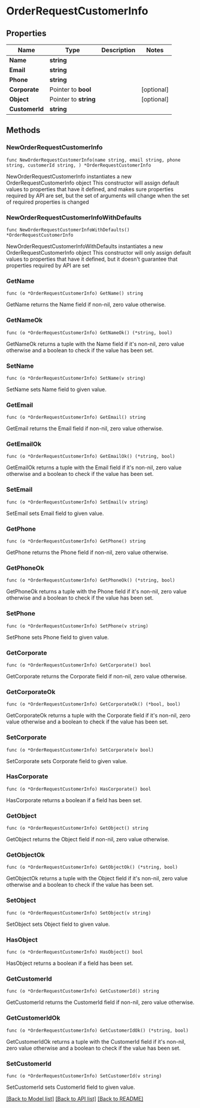 # OrderRequestCustomerInfo

## Properties

Name | Type | Description | Notes
------------ | ------------- | ------------- | -------------
**Name** | **string** |  | 
**Email** | **string** |  | 
**Phone** | **string** |  | 
**Corporate** | Pointer to **bool** |  | [optional] 
**Object** | Pointer to **string** |  | [optional] 
**CustomerId** | **string** |  | 

## Methods

### NewOrderRequestCustomerInfo

`func NewOrderRequestCustomerInfo(name string, email string, phone string, customerId string, ) *OrderRequestCustomerInfo`

NewOrderRequestCustomerInfo instantiates a new OrderRequestCustomerInfo object
This constructor will assign default values to properties that have it defined,
and makes sure properties required by API are set, but the set of arguments
will change when the set of required properties is changed

### NewOrderRequestCustomerInfoWithDefaults

`func NewOrderRequestCustomerInfoWithDefaults() *OrderRequestCustomerInfo`

NewOrderRequestCustomerInfoWithDefaults instantiates a new OrderRequestCustomerInfo object
This constructor will only assign default values to properties that have it defined,
but it doesn't guarantee that properties required by API are set

### GetName

`func (o *OrderRequestCustomerInfo) GetName() string`

GetName returns the Name field if non-nil, zero value otherwise.

### GetNameOk

`func (o *OrderRequestCustomerInfo) GetNameOk() (*string, bool)`

GetNameOk returns a tuple with the Name field if it's non-nil, zero value otherwise
and a boolean to check if the value has been set.

### SetName

`func (o *OrderRequestCustomerInfo) SetName(v string)`

SetName sets Name field to given value.


### GetEmail

`func (o *OrderRequestCustomerInfo) GetEmail() string`

GetEmail returns the Email field if non-nil, zero value otherwise.

### GetEmailOk

`func (o *OrderRequestCustomerInfo) GetEmailOk() (*string, bool)`

GetEmailOk returns a tuple with the Email field if it's non-nil, zero value otherwise
and a boolean to check if the value has been set.

### SetEmail

`func (o *OrderRequestCustomerInfo) SetEmail(v string)`

SetEmail sets Email field to given value.


### GetPhone

`func (o *OrderRequestCustomerInfo) GetPhone() string`

GetPhone returns the Phone field if non-nil, zero value otherwise.

### GetPhoneOk

`func (o *OrderRequestCustomerInfo) GetPhoneOk() (*string, bool)`

GetPhoneOk returns a tuple with the Phone field if it's non-nil, zero value otherwise
and a boolean to check if the value has been set.

### SetPhone

`func (o *OrderRequestCustomerInfo) SetPhone(v string)`

SetPhone sets Phone field to given value.


### GetCorporate

`func (o *OrderRequestCustomerInfo) GetCorporate() bool`

GetCorporate returns the Corporate field if non-nil, zero value otherwise.

### GetCorporateOk

`func (o *OrderRequestCustomerInfo) GetCorporateOk() (*bool, bool)`

GetCorporateOk returns a tuple with the Corporate field if it's non-nil, zero value otherwise
and a boolean to check if the value has been set.

### SetCorporate

`func (o *OrderRequestCustomerInfo) SetCorporate(v bool)`

SetCorporate sets Corporate field to given value.

### HasCorporate

`func (o *OrderRequestCustomerInfo) HasCorporate() bool`

HasCorporate returns a boolean if a field has been set.

### GetObject

`func (o *OrderRequestCustomerInfo) GetObject() string`

GetObject returns the Object field if non-nil, zero value otherwise.

### GetObjectOk

`func (o *OrderRequestCustomerInfo) GetObjectOk() (*string, bool)`

GetObjectOk returns a tuple with the Object field if it's non-nil, zero value otherwise
and a boolean to check if the value has been set.

### SetObject

`func (o *OrderRequestCustomerInfo) SetObject(v string)`

SetObject sets Object field to given value.

### HasObject

`func (o *OrderRequestCustomerInfo) HasObject() bool`

HasObject returns a boolean if a field has been set.

### GetCustomerId

`func (o *OrderRequestCustomerInfo) GetCustomerId() string`

GetCustomerId returns the CustomerId field if non-nil, zero value otherwise.

### GetCustomerIdOk

`func (o *OrderRequestCustomerInfo) GetCustomerIdOk() (*string, bool)`

GetCustomerIdOk returns a tuple with the CustomerId field if it's non-nil, zero value otherwise
and a boolean to check if the value has been set.

### SetCustomerId

`func (o *OrderRequestCustomerInfo) SetCustomerId(v string)`

SetCustomerId sets CustomerId field to given value.



[[Back to Model list]](../README.md#documentation-for-models) [[Back to API list]](../README.md#documentation-for-api-endpoints) [[Back to README]](../README.md)



